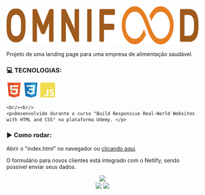 <div align="center"><img  alt="logo" height="100"  src="img/logo-readme.png"></div>
<div>
    <p> Projeto de uma landing page para uma empresa de alimentação saudável.</p>
    <h3>💻 TECNOLOGIAS:</h3>
    <img  alt="HTML" width="40" src="https://raw.githubusercontent.com/devicons/devicon/master/icons/html5/html5-original.svg">
    <img  alt="CSS" width="40" src="https://raw.githubusercontent.com/devicons/devicon/master/icons/css3/css3-original.svg">
    <img  alt="Js" width="40" src="https://raw.githubusercontent.com/devicons/devicon/master/icons/javascript/javascript-plain.svg">

    <br/><br/>
    <p>Desenvolvido durante o curso "Build Responsive Real-World Websites with HTML and CSS" na plataforma Udemy. </p>

</div>

<h3>▶ Como rodar:</h3>
<div>
    <p>Abrir o "index.html" no navegador ou <a href="https://omnifood-bnc.netlify.app/">clicando aqui</a>.</p>
    <p>O formulário para novos clientes está integrado com o Netlify, sendo possível enviar seus dados.</p>

</div>

<div align="center">
    <a href="https://github.com/bncblnc"><img height="80" src="https://avatars.githubusercontent.com/u/108829137?v=4"></a>
   <br/><a href="https://www.linkedin.com/in/bncblnc/" target="_blank"><img src="https://img.shields.io/badge/-LinkedIn-%230077B5?style=for-the-badge&logo=linkedin&logoColor=white" target="_blank"></a>
   <a href="https://www.twitch.tv/bb_chan_" target="_blank"><img src="https://img.shields.io/badge/Twitch-9146FF?style=for-the-badge&logo=twitch&logoColor=white" target="_blank"></a> 
</div>
